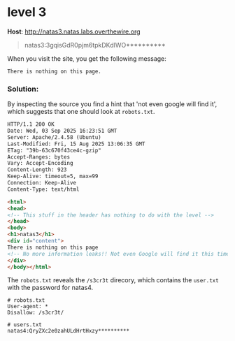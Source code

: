 # level 3

**Host**: http://natas3.natas.labs.overthewire.org
>natas3:3gqisGdR0pjm6tpkDKdIWO**********

When you visit the site, you get the following message:

```
There is nothing on this page.
```

### Solution:

By inspecting the source you find a hint that 'not even google will find it', which suggests that one should look at `robots.txt`.

```html
HTTP/1.1 200 OK
Date: Wed, 03 Sep 2025 16:23:51 GMT
Server: Apache/2.4.58 (Ubuntu)
Last-Modified: Fri, 15 Aug 2025 13:06:35 GMT
ETag: "39b-63c670f43ce4c-gzip"
Accept-Ranges: bytes
Vary: Accept-Encoding
Content-Length: 923
Keep-Alive: timeout=5, max=99
Connection: Keep-Alive
Content-Type: text/html

<html>
<head>
<!-- This stuff in the header has nothing to do with the level -->
</head>
<body>
<h1>natas3</h1>
<div id="content">
There is nothing on this page
<!-- No more information leaks!! Not even Google will find it this time... -->
</div>
</body></html>
```

The `robots.txt` reveals the `/s3cr3t` direcory, which contains the `user.txt` with the password for natas4.

```shell
# robots.txt
User-agent: *
Disallow: /s3cr3t/
```

```shell
# users.txt
natas4:QryZXc2e0zahULdHrtHxzy**********
```